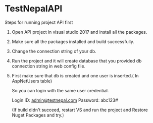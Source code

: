 # TestNepalAPI


Steps for running project API first

1. Open API project in visual studio 2017 and install all the packages.

2. Make sure all the packages installed and build successfully.

3. Change the connection string of your db.

4. Run the project and it will create database that you provided db connection string in web config file.

5. First make sure that db is created and one user is inserted.( In AspNetUsers table)  

    So you can login with the same user credential.  

    Login ID: admin@testnepal.com
    Password: abc123#
    
    (If build didn't succeed, restart VS and run the project and Restore Nuget Packages and try.)
